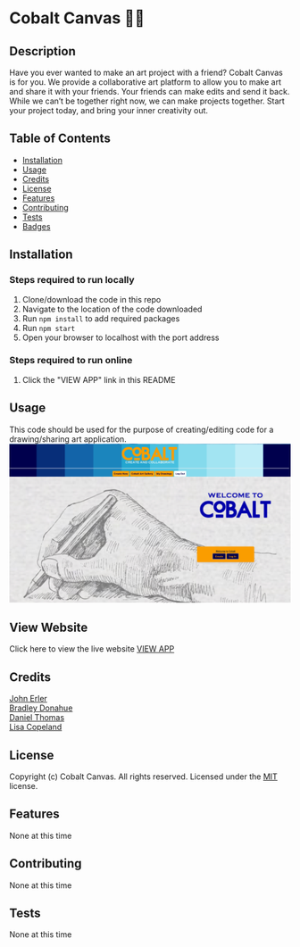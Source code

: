 # Cobalt Canvas 👨‍🎨

## Description 
Have you ever wanted to make an art project with a friend?  Cobalt Canvas is for you.  We provide a collaborative art platform to allow you to make art and share it with your friends.  Your friends can make edits and send it back.  While we can’t be together right now, we can make projects together.  Start your project today, and bring your inner creativity out.

## Table of Contents

* [Installation](#installation)
* [Usage](#usage)
* [Credits](#credits)
* [License](#license)
* [Features](#features)
* [Contributing](#contributing)
* [Tests](#tests)
* [Badges](#badges)


## Installation
### Steps required to run locally
1. Clone/download the code in this repo
2. Navigate to the location of the code downloaded
3. Run `npm install` to add required packages
4. Run `npm start` 
5. Open your browser to localhost with the port address
### Steps required to run online
1. Click the "VIEW APP" link in this README

## Usage 
This code should be used for the purpose of creating/editing code for a drawing/sharing art application.
![Cobalt Canvas](./public/assets/images/screenshot.png)

## View Website
Click here to view the live website [VIEW APP](https://cobalt-canvas.herokuapp.com/)

## Credits
[John Erler](https://github.com/jerler1)  
[Bradley Donahue](https://github.com/brhue)  
[Daniel Thomas](https://github.com/danielthomas129)  
[Lisa Copeland](https://github.com/stopdaydreaming)    

## License
Copyright (c) Cobalt Canvas. All rights reserved.
Licensed under the [MIT](license.txt) license.

## Features
None at this time

## Contributing
None at this time

## Tests
None at this time  
